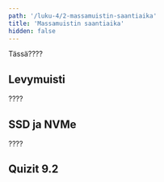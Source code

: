 ```yaml
---
path: '/luku-4/2-massamuistin-saantiaika'
title: 'Massamuistin saantiaika'
hidden: false
---
```


<div>
<lead>Tässä????</lead>
</div>

## Levymuisti
????

## SSD ja NVMe
????

## Quizit 9.2
<!-- Quiz 9.2.?? -->
<div><quiznator id="5caf0493fd9fd71425c6d6c6"></quiznator></div>

